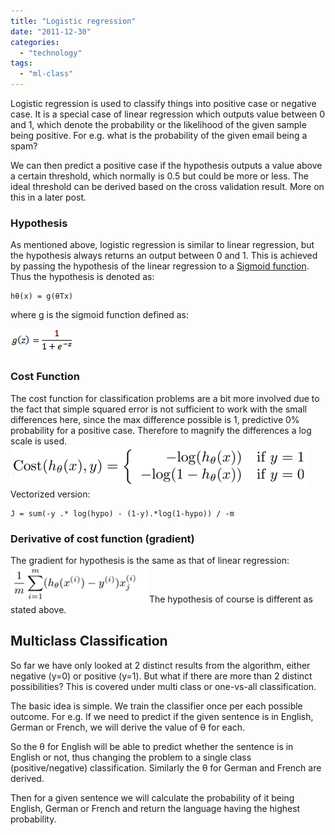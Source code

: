 ```yaml
---
title: "Logistic regression"
date: "2011-12-30"
categories: 
  - "technology"
tags: 
  - "ml-class"
---
```


Logistic regression is used to classify things into positive case or negative case. It is a special case of linear regression which outputs value between 0 and 1, which denote the probability or the likelihood of the given sample being positive. For e.g. what is the probability of the given email being a spam?

We can then predict a positive case if the hypothesis outputs a value above a certain threshold, which normally is 0.5 but could be more or less. The ideal threshold can be derived based on the cross validation result. More on this in a later post.

### Hypothesis

As mentioned above, logistic regression is similar to linear regression, but the hypothesis always returns an output between 0 and 1. This is achieved by passing the hypothesis of the linear regression to a [Sigmoid function](http://en.wikipedia.org/wiki/Sigmoid_function). Thus the hypothesis is denoted as:

```
hθ(x) = g(θTx) 
```

where g is the sigmoid function defined as:

![g(z)=1/1+e^-z](images/122711_2142_Logisticreg1.gif)

### Cost Function

The cost function for classification problems are a bit more involved due to the fact that simple squared error is not sufficient to work with the small differences here, since the max difference possible is 1, predictive 0% probability for a positive case. Therefore to magnify the differences a log scale is used. ![cost function of logistic regression](images/122711_2142_Logisticreg2.png) Vectorized version:

```
J = sum(-y .* log(hypo) - (1-y).*log(1-hypo)) / -m
```

### Derivative of cost function (gradient)

The gradient for hypothesis is the same as that of linear regression: ![Derivative of cost function](images/122711_2142_Logisticreg3.png) The hypothesis of course is different as stated above.

## Multiclass Classification

So far we have only looked at 2 distinct results from the algorithm, either negative (y=0) or positive (y=1). But what if there are more than 2 distinct possibilities? This is covered under multi class or one-vs-all classification.

The basic idea is simple. We train the classifier once per each possible outcome. For e.g. If we need to predict if the given sentence is in English, German or French, we will derive the value of θ for each.

So the θ for English will be able to predict whether the sentence is in English or not, thus changing the problem to a single class (positive/negative) classification. Similarly the θ for German and French are derived.

Then for a given sentence we will calculate the probability of it being English, German or French and return the language having the highest probability.
